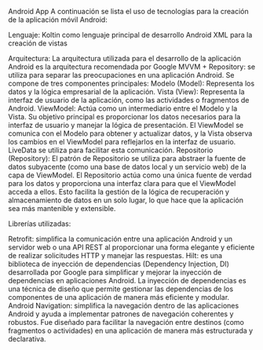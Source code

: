 Android App
A continuación se lista el uso de tecnologías para la creación de la aplicación móvil Android:

Lenguaje:
Koltin como lenguaje principal de desarrollo Android
XML para la creación de vistas

Arquitectura:
La arquitectura utilizada para el desarrollo de la aplicación Android es la arquitectura recomendada por Google MVVM + Repository: se utiliza para separar las preocupaciones en una aplicación Android. Se compone de tres componentes principales:
Modelo (Model): Representa los datos y la lógica empresarial de la aplicación.
Vista (View): Representa la interfaz de usuario de la aplicación, como las actividades o fragmentos de Android.
ViewModel: Actúa como un intermediario entre el Modelo y la Vista. Su objetivo principal es proporcionar los datos necesarios para la interfaz de usuario y manejar la lógica de presentación. El ViewModel se comunica con el Modelo para obtener y actualizar datos, y la Vista observa los cambios en el ViewModel para reflejarlos en la interfaz de usuario. LiveData se utiliza para facilitar esta comunicación.
Repositorio (Repository): El patrón de Repositorio se utiliza para abstraer la fuente de datos subyacente (como una base de datos local y un servicio web) de la capa de ViewModel. El Repositorio actúa como una única fuente de verdad para los datos y proporciona una interfaz clara para que el ViewModel acceda a ellos. Esto facilita la gestión de la lógica de recuperación y almacenamiento de datos en un solo lugar, lo que hace que la aplicación sea más mantenible y extensible.

Librerías utilizadas:

Retrofit: simplifica la comunicación entre una aplicación Android y un servidor web o una API REST al proporcionar una forma elegante y eficiente de realizar solicitudes HTTP y manejar las respuestas.
Hilt: es una biblioteca de inyección de dependencias (Dependency Injection, DI) desarrollada por Google para simplificar y mejorar la inyección de dependencias en aplicaciones Android. La inyección de dependencias es una técnica de diseño que permite gestionar las dependencias de los componentes de una aplicación de manera más eficiente y modular.
Android Navigation: simplifica la navegación dentro de las aplicaciones Android y ayuda a implementar patrones de navegación coherentes y robustos. Fue diseñado para facilitar la navegación entre destinos (como fragmentos o actividades) en una aplicación de manera más estructurada y declarativa.
